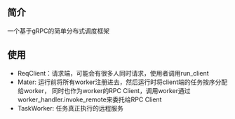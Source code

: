 ## 简介
一个基于gRPC的简单分布式调度框架

## 使用
- ReqClient：请求端，可能会有很多人同时请求，使用者调用run_client
- Mater: 运行前将所有worker注册进去，然后运行时将client端的任务按序分配给worker，
         同时也作为worker的RPC Client，调用worker通过worker_handler.invoke_remote来委托给RPC Client
- TaskWorker: 任务真正执行的远程服务